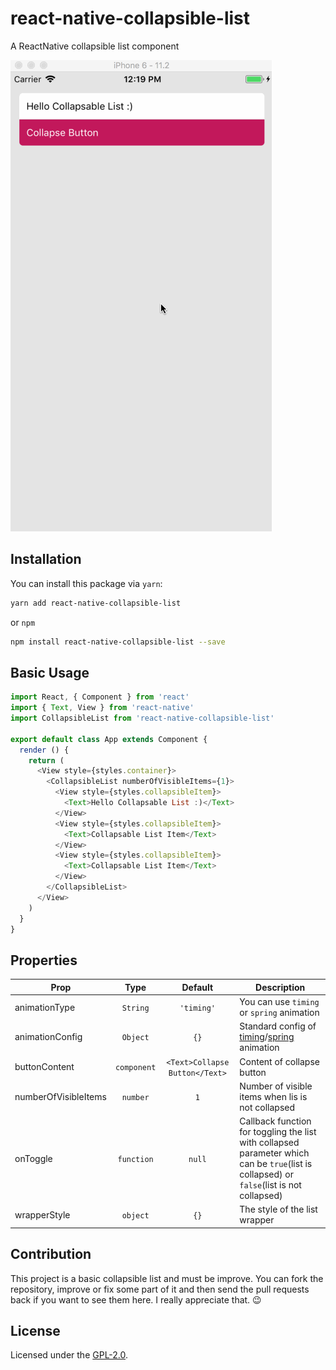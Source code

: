 # react-native-collapsible-list
A ReactNative collapsible list component

![StretchyBatman](/demo.gif)

## Installation

You can install this package via `yarn`:
```bash
yarn add react-native-collapsible-list
```

or `npm`

```bash
npm install react-native-collapsible-list --save
```

## Basic Usage

```js
import React, { Component } from 'react'
import { Text, View } from 'react-native'
import CollapsibleList from 'react-native-collapsible-list'

export default class App extends Component {
  render () {
    return (
      <View style={styles.container}>
        <CollapsibleList numberOfVisibleItems={1}>
          <View style={styles.collapsibleItem}>
            <Text>Hello Collapsable List :)</Text>
          </View>
          <View style={styles.collapsibleItem}>
            <Text>Collapsable List Item</Text>
          </View>
          <View style={styles.collapsibleItem}>
            <Text>Collapsable List Item</Text>
          </View>
        </CollapsibleList>
      </View>
    )
  }
}

```


## Properties

| Prop          | Type    | Default  | Description|
|---------------|:-------:|:--------:|------------|
|animationType  |`String` |`'timing'`|You can use `timing` or `spring` animation
|animationConfig|`Object` |`{}`      | Standard config of [timing](https://facebook.github.io/react-native/docs/animated.html#timing)/[spring](https://facebook.github.io/react-native/docs/animated.html#spring) animation
|buttonContent  |`component`|`<Text>Collapse Button</Text>`| Content of collapse button
|numberOfVisibleItems |`number`|`1`|Number of visible items when lis is not collapsed
|onToggle       |`function`|`null`|Callback function for toggling the list with collapsed parameter which can be `true`(list is collapsed) or `false`(list is not collapsed)
|wrapperStyle   |`object`|`{}`|The style of the list wrapper

## Contribution
This project is a basic collapsible list and must be improve. 
You can fork the repository, improve or fix some part of it and then send the pull requests back if you want to see them here. I really appreciate that. :wink:


## License

Licensed under the [GPL-2.0](https://github.com/hamidhadi/react-native-collapsible-list/blob/master/LICENSE).
